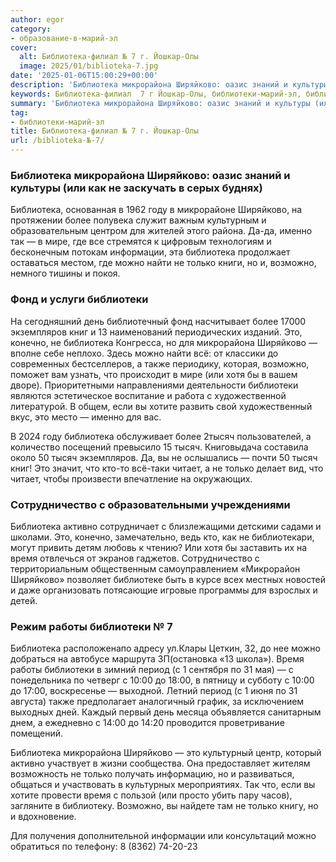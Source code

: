 ```yaml
---
author: egor
category:
- образование-в-марий-эл
cover:
  alt: Библиотека-филиал № 7 г. Йошкар-Олы
  image: 2025/01/biblioteka-7.jpg
date: '2025-01-06T15:00:29+00:00'
description: 'Библиотека микрорайона Ширяйково: оазис знаний и культуры (или как не заскучать в серых буднях) Библиотека, основанная в 1962 году в микрорайоне...'
keywords: Библиотека-филиал  7 г Йошкар-Олы, библиотеки-марий-эл, библиотека, ширяйково, это, только, библиотеки, микрорайона, возможно, тысяч, время, году, именно, мире, информации, найти, фонд
summary: 'Библиотека микрорайона Ширяйково: оазис знаний и культуры (или как не заскучать в серых буднях) Библиотека, основанная в 1962 году в микрорайоне...'
tag:
- библиотеки-марий-эл
title: Библиотека-филиал № 7 г. Йошкар-Олы
url: /biblioteka-№-7/
---
```


### Библиотека микрорайона Ширяйково: оазис знаний и культуры (или как не заскучать в серых буднях)

Библиотека, основанная в 1962 году в микрорайоне Ширяйково, на протяжении более полувека служит важным культурным и образовательным центром для жителей этого района. Да-да, именно так — в мире, где все стремятся к цифровым технологиям и бесконечным потокам информации, эта библиотека продолжает оставаться местом, где можно найти не только книги, но и, возможно, немного тишины и покоя.

### Фонд и услуги библиотеки

На сегодняшний день библиотечный фонд насчитывает более 17000 экземпляров книг и 13 наименований периодических изданий. Это, конечно, не библиотека Конгресса, но для микрорайона Ширяйково — вполне себе неплохо. Здесь можно найти всё: от классики до современных бестселлеров, а также периодику, которая, возможно, поможет вам узнать, что происходит в мире (или хотя бы в вашем дворе). Приоритетными направлениями деятельности библиотеки являются эстетическое воспитание и работа с художественной литературой. В общем, если вы хотите развить свой художественный вкус, это место — именно для вас.

В 2024 году библиотека обслуживает более 2тысяч пользователей, а количество посещений превысило 15 тысяч. Книговыдача составила около 50 тысяч экземпляров. Да, вы не ослышались — почти 50 тысяч книг! Это значит, что кто-то всё-таки читает, а не только делает вид, что читает, чтобы произвести впечатление на окружающих.

### Сотрудничество с образовательными учреждениями

Библиотека активно сотрудничает с близлежащими детскими садами и школами. Это, конечно, замечательно, ведь кто, как не библиотекари, могут привить детям любовь к чтению? Или хотя бы заставить их на время отвлечься от экранов гаджетов. Сотрудничество с территориальным общественным самоуправлением «Микрорайон Ширяйково» позволяет библиотеке быть в курсе всех местных новостей и даже организовать потясающие игровые программы для взрослых и детей.

### Режим работы библиотеки № 7

Библиотека расположенапо адресу ул.Клары Цеткин, 32, до нее можно добраться на автобусе маршрута 3П(остановка «13 школа»). Время работы библиотеки в зимний период (с 1 сентября по 31 мая) — с понедельника по четверг с 10:00 до 18:00, в пятницу и субботу с 10:00 до 17:00, воскресенье — выходной. Летний период (с 1 июня по 31 августа) также предполагает аналогичный график, за исключением выходных дней. Каждый первый день месяца объявляется санитарным днем, а ежедневно с 14:00 до 14:20 проводится проветривание помещений.

Библиотека микрорайона Ширяйково — это культурный центр, который активно участвует в жизни сообщества. Она предоставляет жителям возможность не только получать информацию, но и развиваться, общаться и участвовать в культурных мероприятиях. Так что, если вы хотите провести время с пользой (или просто убить пару часов), загляните в библиотеку. Возможно, вы найдете там не только книгу, но и вдохновение.

Для получения дополнительной информации или консультаций можно обратиться по телефону: 8 (8362) 74-20-23